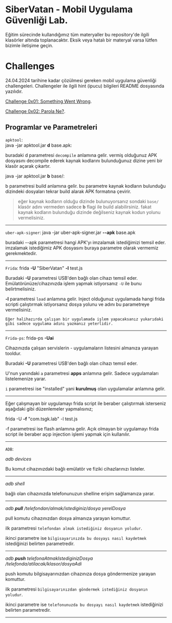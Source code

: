 # SiberVatan - Mobil Uygulama Güvenliği Lab.

Eğitim sürecinde kullandığımız tüm materyaller bu repository'de ilgili klasörler altında toplanacaktır. Eksik veya hatalı bir materyal varsa lütfen bizimle iletişime geçin.

# Challenges 
24.04.2024 tarihine kadar çözülmesi gereken mobil uygulama güvenliği challengeleri.
Challengeler ile ilgili hint (ipucu) bilgileri README dosyasında yazılıdır.


 [Challenge 0x01: Something Went Wrong](https://github.com/Ahmeth4n/sibervatan-mobile-lab/tree/main/challenges/siberVatan0x01).
 
  [Challenge 0x02: Parola Ne?](https://github.com/Ahmeth4n/sibervatan-mobile-lab/tree/main/challenges/siberVatan0x02).


## Programlar ve  Parametreleri

`apktool`:  
java -jar apktool.jar **d** base.apk: 

buradaki d parametresi `decompile` anlamına gelir. vermiş olduğunuz APK dosyasını decompile ederek kaynak kodlarını bulunduğunuz dizine yeni bir klasör açarak çıkartır.

java -jar apktool.jar **b** base/: 

b parametresi build anlamına gelir. bu parametre kaynak kodların bulunduğu dizindeki dosyaları tekrar build alarak APK formatına çevirir.

> eğer kaynak kodların olduğu dizinde bulunuyorsanız sondaki `base/` klasör adını vermeden sadece **b** flagi ile build alabilirsiniz. fakat kaynak kodların bulunduğu dizinde değilseniz kaynak kodun yolunu vermelisiniz.

---

`uber-apk-signer`: 
java -jar uber-apk-signer.jar **--apk** base.apk

buradaki --apk parametresi hangi APK'yı imzalamak istediğimizi temsil eder. imzalamak istediğimiz APK dosyasını buraya parametre olarak vermemiz gerekmektedir.

---

`Frida`: 
frida **-U** "SiberVatan" **-l** test.js

Buradaki **-U** parametresi USB'den bağlı olan cihazı temsil eder. Emülatörünüze/cihazınızda işlem yapmak istiyorsanız `-U` ile bunu belirtmelisiniz.

**-l** parametresi `load` anlamına gelir. Inject olduğunuz uygulamada hangi frida scripti çalıştırmak istiyorsanız dosya yolunu ve adını bu parametreye vermelisiniz.

`` Eğer halihazırda çalışan bir uygulamada işlem yapacaksanız yukarıdaki gibi sadece uygulama adını yazmanız yeterlidir. ``

---

`Frida-ps`: 
frida-ps  **-Uai** 

Cihazınızda çalışan servislerin - uygulamaların listesini almanıza yarayan tooldur.

Buradaki **-U** parametresi USB'den bağlı olan cihazı temsil eder.

U'nun yanındaki `a` parametresi **apps** anlamına gelir. Sadece uygulamaları listelemenize yarar. 

`i` parametresi ise "installed" yani **kurulmuş** olan uygulamalar anlamına gelir.

---

Eğer çalışmayan bir uygulamayı frida script ile beraber çalıştırmak isterseniz aşağıdaki gibi düzenlemeler yapmalısınız;

frida -U **-f** "com.tsgk.lab" -l test.js

-f parametresi ise flash anlamına gelir. Açık olmayan bir uygulamayı frida script ile beraber açıp injection işlemi yapmak için kullanılır.

---

``ADB``:

*adb devices*

Bu komut cihazınızdaki bağlı emülatör ve fiziki cihazlarınızı listeler.

---

*adb shell*

bağlı olan cihazınızda telefonunuzun shelline erişim sağlamanıza yarar.

---

*adb **pull** /telefondan/almak/istediginiz/dosya yerelDosya*

pull komutu cihazınızdan dosya almanıza yarayan komuttur. 

ilk parametresi `telefondan almak istediğiniz dosyanın yoludur`.

ikinci parametre ise `bilgisayarınızda bu dosyayı nasıl kaydetmek` istediğinizi belirten parametredir.

---

*adb **push** telefonaAtmakIstediginizDosya /telefonda/atilacak/klasor/dosyaAdi*

push komutu bilgisayarınızdan cihazınıza dosya göndermenize yarayan komuttur. 

ilk parametresi `bilgisayarınızdan göndermek istediğiniz dosyanın yoludur`.

ikinci parametre ise `telefonunuzda bu dosyayı nasıl kaydetmek` istediğinizi belirten parametredir.

---



